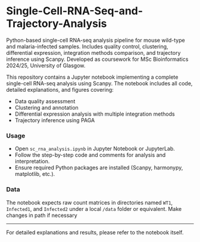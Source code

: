 # Single-Cell-RNA-Seq-and-Trajectory-Analysis
Python-based single-cell RNA-seq analysis pipeline for mouse wild-type and malaria-infected samples. Includes quality control, clustering, differential expression, integration methods comparison, and trajectory inference using Scanpy. Developed as coursework for MSc Bioinformatics 2024/25, University of Glasgow.

This repository contains a Jupyter notebook implementing a complete single-cell RNA-seq analysis using Scanpy. The notebook includes all code, detailed explanations, and figures covering:

* Data quality assessment
* Clustering and annotation
* Differential expression analysis with multiple integration methods
* Trajectory inference using PAGA

### Usage

* Open `sc_rna_analysis.ipynb` in Jupyter Notebook or JupyterLab.
* Follow the step-by-step code and comments for analysis and interpretation.
* Ensure required Python packages are installed (Scanpy, harmonypy, matplotlib, etc.).

### Data

The notebook expects raw count matrices in directories named `WT1`, `Infected1`, and `Infected2` under a local `/data` folder or equivalent. Make changes in path if necessary

---

For detailed explanations and results, please refer to the notebook itself.
